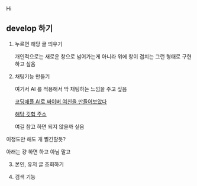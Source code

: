 Hi

## develop 하기

1. 누르면 해당 글 띄우기

   개인적으로는 새로운 창으로 넘어가는게 아니라 위에 창이 겹치는 그런 형태로 구현하고 싶음

2. 채팅기능 만들기

   여기서 AI 를 적용해서 막 채팅하는 느낌을 주고 싶음

   [코딩애플 AI로 싸이버 여친을 만들어보았다 ](https://www.youtube.com/watch?v=rdWavi2M2HE)

   [해당 깃헙 주소](https://github.com/codingapple1/gpt3chat)

   여길 참고 하면 되지 않을까 싶음

이정도만 해도 개 쩔긴할듯?

아래는 걍 하면 하고 아님 말고

3. 본인, 유저 글 조회하기

4. 검색 기능
